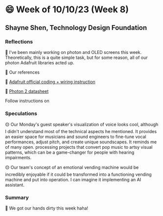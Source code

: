 # 😄 Week of 10/10/23 (Week 8)
## Shayne Shen, Technology Design Foundation

### Reflections

🔴 I've been mainly working on photon and OLED screens this week. Theoretically, this is a quite simple task, but for some reason, all of our photon Adafruit libraries acted up.

🔴 Our references

🔴 [Adafruit official coding + wiring instruction]([https://learn.adafruit.com/monochrome-oled-breakouts/wiring-128x64-oleds])

🔴 [Photon 2 datasheet]([https://docs.particle.io/reference/datasheets/wi-fi/photon-2-datasheet/])

Follow instructions on 


### Speculations

🟡 Our Monday's guest speaker's visualization of voice looks cool, although I didn't understand most of the technical aspects he mentioned. It provides an easier space for musicians and sound engineers to fine-tune vocal performances, adjust pitch, and create unique soundscapes. It reminds me of many open. processing projects that convert pop music to artsy visual patterns, which can be a game-changer for people with hearing impairments. 

🟡 Our team's concept of an emotional vending machine would be incredibly enjoyable if it could be transformed into a functioning vending machine and put into operation. I can imagine it implementing an AI assistant. 

### Summary

🔵 We got our hands dirty this week haha! 
